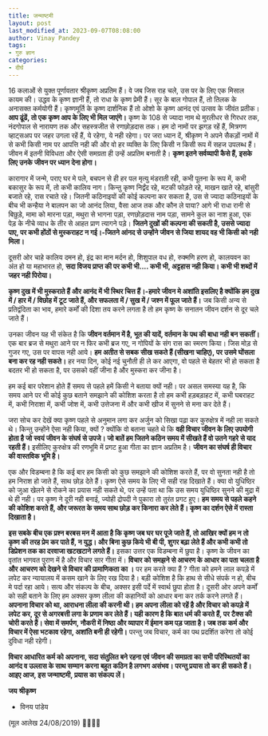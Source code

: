 ```yaml
---
title: जन्माष्टमी
layout: post
last_modified_at: 2023-09-07T08:08:00
author: Vinay Pandey
tags:
- गुरु ज्ञान
categories:
- दीर्घ
---
```

16 कलाओं से युक्त पूर्णावतार श्रीकृष्ण अप्रतिम हैं। वे जब जिस राह चले, उस पर के लिए एक मिसाल कायम की। उद्धव के कृष्ण ज्ञानी हैं, तो राधा के कृष्ण प्रेमी हैं। सूर के बाल गोपाल हैं, तो तिलक के अनासक्त कर्मयोगी हैं।  कृष्णमूर्ति के कृष्ण दार्शनिक हैं तो ओशो के कृष्ण आनंद एवं उत्सव के जीवंत प्रतीक। **आप ढूंढें, तो एक कृष्ण आप के लिए भी मिल जाएंगे।** कृष्ण के 108 से ज्यादा नाम थे मुरलीधर से गिरधर तक, नंदगोपाल से नारायण तक और सहस्त्रजीत से रणछोड़दास तक।  हम दो नामों पर झगड़ रहें हैं, मित्रगण व्हाट्सअप पर जहर उगला रहें हैं, ये रहेगा, ये नही रहेगा। पर जरा ध्यान दें, श्रीकृष्ण ने अपने सैकड़ों नामों में से कभी किसी नाम पर आपत्ति नही की और वो हर व्यक्ति के लिए किसी न किसी रूप में सहज उपलब्ध हैं। जीवन में इतनी विविधता और ऐसी समग्रता ही उन्हें अप्रतिम बनाती है। **कृष्ण इतने सर्वव्यापी कैसे हैं, इसके लिए उनके जीवन पर ध्यान देना होगा।**

कारागार में जन्मे, पराए घर मे पले, बचपन से ही हर पल मृत्यु मंडराती रही, कभी पूतना के रूप में, कभी बकासुर के रूप में, तो कभी कालिय नाग। किन्तु कृष्ण निर्द्वंद रहे, मटकी फोड़ते रहे, माखन खाते रहे, बांसुरी बजाते रहे, रास रचाते रहे। जितनी कठिनाइयों की कोई कल्पना कर सकता है, उस से ज्यादा कठिनाइयों के बीच भी कन्हैया ने बालपन का जो आनंद लिया, वैसा आज तक और कौन ले पाया? आगे भी राधा रानी से बिछुड़े, मामा को मारना पड़ा, मथुरा से भागना पड़ा, रणछोड़दास नाम पड़ा, सामने कुल का नाश हुआ, एक पेड़ के नीचे व्याध के तीर से आहत प्राण त्यागने पड़े। **जितने दुखों की कल्पना की सकती है, उससे ज्यादा पाए, पर कभी होंठों से मुस्कराहट न गई।-जितने आंनद से उन्होंने जीवन से जिया शायद वह भी किसी को नही मिला।**

दूसरी ओर चाहे कालिय दमन हो, इंद्र का मान मर्दन हो, शिशुपाल वध हो, रुक्मणि हरण हो, कालयवन का अंत हो या महाभारत हो, **सदा विजय प्राप्त की पर कभी भी.... कभी भी, अट्टहास नही किया। कभी भी शब्दों में जहर नही पिरोया।**

**कृष्ण दुख में भी मुस्कराते हैं और आनंद में भी स्थिर चित्त हैं।-हमारे जीवन मे अशांति इसलिए है क्योंकि हम दुख में / हार में / विछोह में टूट जाते हैं, और सफलता में / सुख में / जश्न में फूल जाते हैं।** जब किसी अन्य से प्रतिद्वंदिता का भाव, हमारे कर्मों की दिशा तय करने लगता है तो हम कृष्ण के सनातन जीवन दर्शन से दूर चले जाते हैं। 

उनका जीवन यह भी संकेत है कि **जीवन वर्तमान में है, भूत की यादें, वर्तमान के पथ की बाधा नही बन सकतीं।** एक बार ब्रज से मथुरा आने पर न फिर कभी ब्रज गए, न गोपियों के संग रास का स्मरण किया। जिस मोड़ से गुजर गए, उस पर वापस नही आये। **हम अतीत से सबक सीख सकते हैं (सीखना चाहिए), पर उसमे घोंसला बना कर रह नही सकते।** हर नया दिन, कोई नई चुनौती ही ले कर आएगा, वो पहले से बेहतर भी हो सकता है बदतर भी हो सकता है, पर उसको वहीं जीना है और मुस्करा कर जीना है। 

हम कई बार परेशान होते हैं समय से पहले हमें किसी ने बताया क्यों नही। पर असल समस्या यह है, कि समय आने पर भी कोई कुछ बताने समझाने की कोशिश करता है तो हम कभी हड़बड़ाहट में, कभी घबराहट में, कभी निराशा में, कभी जोश में, कभी उत्तेजना में और कभी खीज में सुनने से मना कर देते हैं। 

जरा सोच कर देखें क्या कृष्ण पहले से अनुमान लगा कर अर्जुन को सिखा पढ़ा कर कुरुक्षेत्र में नही ला सकते थे। किन्तु उन्होंने ऐसा नही किया, क्यों ? क्योंकि वो बताना चहते थे कि **वही विचार जीवन के लिए उपयोगी होता है जो स्वयं जीवन के संघर्ष से उपजे। जो बातें हम जितने कठिन समय में सीखते हैं वो उतने गहरे से याद रहती हैं।** इसीलिए कुरुक्षेत्र की रणभूमि में प्रगट हुआ गीता का ज्ञान अप्रतिम है। **जीवन का संघर्ष ही विचार की वास्तविक भूमि है।** 

एक और विडम्बना है कि कई बार हम किसी को कुछ समझाने की कोशिश करते हैं, पर वो सुनता नही है तो हम निराश हो जाते हैं, साथ छोड़ देते हैं। कृष्ण ऐसे समय के लिए भी सही राह  दिखाते हैं। क्या वो युधिष्ठिर को जुआ खेलने से रोकने का प्रयास नही सकते थे, पर उन्हें पता था कि उस समय युधिष्ठिर सुनने की मुद्रा में थे ही नही। पर कृष्ण ने दूरी नही बनाई, ज्योही द्रोपदी ने पुकारा तो तुरंत प्रगट हुए। **हम समय से पहले कहने की कोशिश करते हैं, और जरूरत के समय साथ छोड़ कर किनारा कर लेते हैं। कृष्ण का दर्शन ऐसे में रास्ता दिखाता है।**

**इस सबके बीच एक प्रश्न बरबस मन में आता है कि कृष्ण जब घर घर पूजे जाते हैं,  तो आखिर क्यों हम न तो कृष्ण की तरह प्रेम कर पाते हैं, न युद्ध। और बिना कुछ किये भी बी पी, शुगर बढ़ा लेते हैं और कभी कभी तो डिप्रेशन तक का दरवाजा खटखटाने लगते हैं।** इसका उत्तर एक विडम्बना में छुपा है। कृष्ण के जीवन का वृतांत भागवत पुराण में है और विचार सार गीता में। **विचार को समझने से आचरण के आधार का पता चलता है और आचरण को देखने से विचार की प्रामाणिकता का ।**  पर हम करते क्या हैं ? गीता को हमने लाल कपड़े में लपेट कर न्यायालय में कसम खाने के लिए रख दिया है। बड़ी कोशिश है कि हाथ से सीधे संपर्क न हो, बीच मे पर्दा रहा आये। सत्य और संकल्प के बीच, अक्सर इसी पर्दे में स्वार्थ छुपा होता है। दूसरी ओर अपने कर्मों को सही बताने के लिए हम अक्सर कृष्ण लीला की कहानियों को आधार बना कर तर्क करने लगते हैं। **अपनाना विचार को था, आराधना लीला की करनी थी। हम अपना लीला को रहें है और विचार को कपड़े में लपेट कर, दूर से अगरबत्ती लगा के प्रणाम कर लेते हैं। यही कारण है कि बात धर्म की करते हैं, पर टैक्स की चोरी करते हैं। सेवा में समर्पण, नौकरी में निष्ठा और व्यापार में ईमान कम पड़ जाता है। जब तक कर्म और विचार में ऐसा भटकाव रहेगा, अशांति बनी ही रहेगी।** परन्तु जब विचार, कर्म का पथ प्रदर्शित करेगा तो कोई दुविधा नही रहेगी।

**विचार आधारित कर्म को अपनाना, सदा संतुलित बने रहना एवं जीवन की समग्रता का सभी परिस्थितयों का आनंद व उल्लास के साथ सम्मान करना बहुत कठिन है लगभग असंभव। परन्तु प्रयास तो कर ही सकते हैं। आइए आज, इस जन्माष्टमी, प्रयास का संकल्प लें।**

**जय श्रीकृष्ण**

- विनय पांडेय

(मूल आलेख 24/08/2019)
🙏🌷🌷🙏


